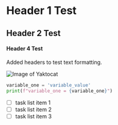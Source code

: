 # Header 1 Test

## Header 2 Test

#### Header 4 Test

Added headers to test text formatting.

![Image of Yaktocat](https://octodex.github.com/images/yaktocat.png)

``` python
variable_one = 'variable_value'
print(f"variable_one = {variable_one}")
```

- [ ] task list item 1
- [ ] task list item 2
- [ ] task list item 3
